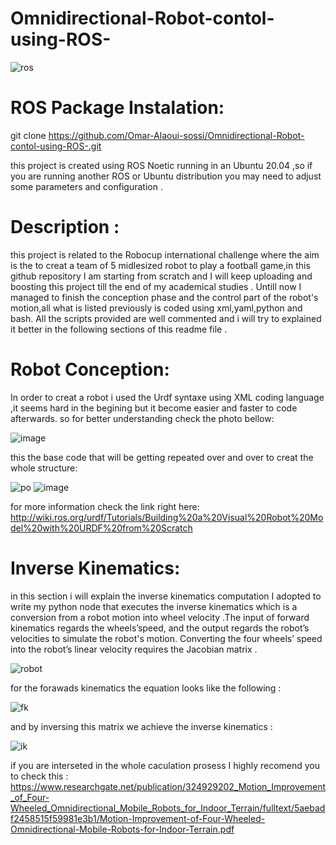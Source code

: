# Omnidirectional-Robot-contol-using-ROS-

   ![ros](https://user-images.githubusercontent.com/91972670/174807777-7a61a37c-355c-4f28-8c5e-d716ecca9398.jpg)

# ROS Package Instalation: 

git clone https://github.com/Omar-Alaoui-sossi/Omnidirectional-Robot-contol-using-ROS-.git

this project is created using ROS Noetic running in an Ubuntu 20.04 ,so if you are running another ROS or Ubuntu distribution you may need to adjust some parameters and configuration .

# Description :

this project is related to the Robocup international challenge where the aim is the to creat a team of 5 midlesized robot to play a football game,in this github repository I am starting from scratch and I will keep uploading and boosting this project till the end of my academical studies .
Untill now I managed to finish the conception phase and the control part of the robot's motion,all what is listed previously is coded using xml,yaml,python and bash. 
All the scripts provided are well commented and i will try to explained it better in the following sections of this readme file .

# Robot Conception:

In order to creat a robot i used the Urdf syntaxe using XML coding language ,it seems hard in the begining but it become easier and faster to code afterwards.
so for better understanding check the photo bellow: 

![image](https://user-images.githubusercontent.com/91972670/174816082-ed457922-fb27-4344-b72e-b7fde29c23d8.png)

this the base code that will be getting repeated over and over to creat the whole structure:

![po](https://user-images.githubusercontent.com/91972670/174818882-c24351d8-38d6-4045-bdd5-88d5cbae8ff4.png)
![image](https://user-images.githubusercontent.com/91972670/174817212-23c12200-475f-4413-95f1-e17c7cebdbe5.png)

for more information check the link right here: http://wiki.ros.org/urdf/Tutorials/Building%20a%20Visual%20Robot%20Model%20with%20URDF%20from%20Scratch

# Inverse Kinematics:

in this section i will explain the inverse kinematics computation I adopted to write my python node that executes the inverse kinematics which is a conversion from a robot motion into wheel velocity .The input of forward kinematics regards the wheels’speed, and the output regards the robot’s velocities 
 to simulate the robot's motion. Converting the four wheels’ speed into the robot’s linear velocity requires the Jacobian matrix . 
 
   ![robot](https://user-images.githubusercontent.com/91972670/174830808-97bcdd66-9d69-4114-8dfd-92ae6f779585.PNG)

for the forawads kinematics the equation looks like the following :

   ![fk](https://user-images.githubusercontent.com/91972670/174830621-9d3207a2-8412-405a-bef7-8d2603910b15.PNG)

and by inversing this matrix we achieve the inverse kinematics :

   ![ik](https://user-images.githubusercontent.com/91972670/174830730-cf24af80-af49-4b10-83bb-2a9dc060c8b3.png)
   
if you are interseted in the whole caculation prosess I highly recomend you to check this : https://www.researchgate.net/publication/324929202_Motion_Improvement_of_Four-Wheeled_Omnidirectional_Mobile_Robots_for_Indoor_Terrain/fulltext/5aebadf2458515f59981e3b1/Motion-Improvement-of-Four-Wheeled-Omnidirectional-Mobile-Robots-for-Indoor-Terrain.pdf

